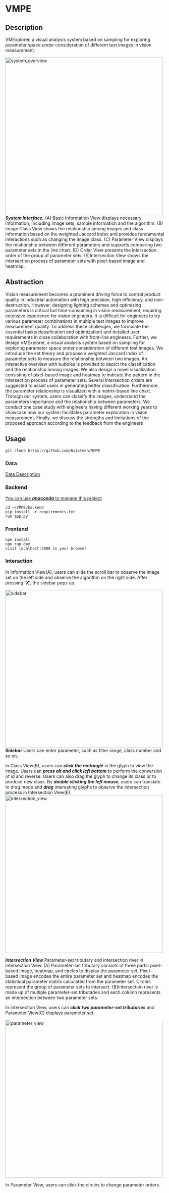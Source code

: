 # VMPE
## Description
VMExplorer, a visual analysis system based on sampling for exploring parameter space under consideration of different test images in vision measurement.  

<img
  src="https://github.com/6sixteen/VMPE/tree/main/assets/system_overview.jpg"
  alt="system_overview"
  width="500"
/>  
***System Interface.*** (A) Basic Information View displays necessary information, including image sets, sample information and the algorithm. (B) Image Class View shows the relationship among images and class information based on the weighted Jaccard Index and provides fundamental interactions such as changing the image class. (C) Parameter View displays the relationship between different parameters and supports comparing two parameter sets in the line chart. (D) Order View presents the intersection order of the group of parameter sets. (E)Intersection View shows the intersection process of parameter sets with pixel-based image and heatmap.
## Abstraction
Vision measurement becomes a prominent driving force to control product quality in industrial automation with high precision, high efficiency, 
and non-destruction. 
However, designing lighting schemes and optimizing parameters is critical but time-consuming in vision measurement, requiring extensive 
experience for vision engineers. 
It is difficult for engineers to try various parameter combinations in multiple test images to improve measurement quality. 
To address these challenges, we formulate the essential tasks(classification and optimization) and detailed user requirements in 
close collaboration with front-line engineers. 
Further, we design VMExplorer, a visual analysis system based on sampling for exploring parameter space under consideration of different test images.
 We introduce the set theory and propose a weighted Jaccard Index of parameter sets to measure the relationship between two images. 
 An interactive overview with bubbles is provided to depict the classification and the relationship among images. 
 We also design a novel visualization consisting of pixel-based image and heatmap to indicate the pattern in the intersection process of parameter 
 sets. 
 Several intersection orders are suggested to assist users in generating better classification. 
 Furthermore, the parameter relationship is visualized with a matrix-based line chart. 
 Through our system, users can classify the images, understand the parameters importance and the relationship between parameters. 
 We conduct one case study with engineers having different working years to showcase how our system facilitates parameter exploration 
 in vision measurement. Finally, we discuss the strengths and limitations of the proposed approach according to the feedback from the engineers
## Usage
```
git clone https://github.com/6sixteen/VMPE
```
### Data
[Data Description](https://github.com/6sixteen/VMPE/tree/main/data/Readme.md)
### Backend
[You can use ***anaconda*** to manage this project](https://docs.anaconda.com/anaconda/user-guide/getting-started/)
```
cd ~/VMPE/backend
pip install -r requirements.txt
run app.py
```
### Frontend
 ```
npm install
npm run dev
visit localhost:3000 in your browser
```
### Interaction
In Information View(A), users can slide the scroll bar to observe the image set on the left side and observe the algorithm on the right side.
After pressing '***X***', the sidebar pops up.  

<img
  src="https://github.com/6sixteen/VMPE/tree/main/assets/sidebar.jpg"
  alt="sidebar"
  width="500"
/>  
***Sidebar*** Users can enter parameter, such as filter range, class number and so on.  

In Class View(B), users can ***click the rectangle*** in the glyph to view the image. Users can ***press alt and click left bottom*** to perform the conversion of id and reverse. 
Users can also drag the glyph to change its class or to produce new class. 
By ***double clicking the left mouse***, users can translate to drag mode and ***drag*** interesting glyphs to observe the intersection process in Intersection View(E).
<img
  src="https://github.com/6sixteen/VMPE/tree/main/assets/intersection_view.jpg"
  alt="intersection_view"
  width="500"
/> 

***Intersection View*** Parameter-set tributary and intersection river in Intersection View. 
(A) Parameter-set tributary consists of three parts: pixel-based image, heatmap, and circles to display the parameter set. 
Pixel-based image encodes the entire parameter set and heatmap encodes the statistical parameter matrix calculated from the parameter set. 
Circles represent the group of parameter sets to intersect. 
(B)Intersection river is made up of multiple parameter-set tributaries and each column represents an intersection between two parameter sets.
 
In Intersection View, users can ***click two parameter-set tributaries*** and Parameter View(C) displays parameter set.  

<img
  src="https://github.com/6sixteen/VMPE/tree/main/assets/parameter_view.jpg"
  alt="parameter_view"
  width="500"
/> 

In Parameter View, users can click the circles to change parameter orders.

